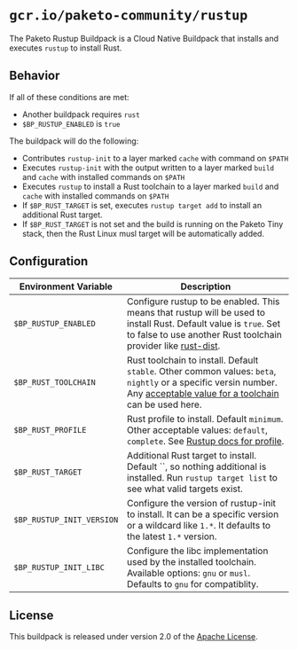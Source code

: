 # `gcr.io/paketo-community/rustup`

The Paketo Rustup Buildpack is a Cloud Native Buildpack that installs and executes `rustup` to install Rust.

## Behavior

If all of these conditions are met:

* Another buildpack requires `rust`
* `$BP_RUSTUP_ENABLED` is `true`

The buildpack will do the following:

* Contributes `rustup-init` to a layer marked `cache` with command on `$PATH`
* Executes `rustup-init` with the output written to a layer marked `build` and `cache` with installed commands on `$PATH`
* Executes `rustup` to install a Rust toolchain to a layer marked `build` and `cache` with installed commands on `$PATH`
* If `$BP_RUST_TARGET` is set, executes `rustup target add` to install an additional Rust target.
* If `$BP_RUST_TARGET` is not set and the build is running on the Paketo Tiny stack, then the Rust Linux musl target will be automatically added.

## Configuration
| Environment Variable      | Description                                                                                                                                                                                                                                                                  |
| ------------------------- | ---------------------------------------------------------------------------------------------------------------------------------------------------------------------------------------------------------------------------------------------------------------------------- |
| `$BP_RUSTUP_ENABLED`      | Configure rustup to be enabled. This means that rustup will be used to install Rust. Default value is `true`. Set to false to use another Rust toolchain provider like [rust-dist](https://github.com/paketo-community/rust-dist).                                           |
| `$BP_RUST_TOOLCHAIN`      | Rust toolchain to install. Default `stable`. Other common values: `beta`, `nightly` or a specific versin number. Any [acceptable value for a toolchain](https://dev-doc.rust-lang.org/beta/edition-guide/rust-2018/rustup-for-managing-rust-versions.html) can be used here. |
| `$BP_RUST_PROFILE`        | Rust profile to install. Default `minimum`. Other acceptable values: `default`, `complete`. See [Rustup docs for profile](https://rust-lang.github.io/rustup/concepts/profiles.html).                                                                                        |
| `$BP_RUST_TARGET`         | Additional Rust target to install. Default ``, so nothing additional is installed. Run `rustup target list` to see what valid targets exist.                                                                                                                                 |
| `$BP_RUSTUP_INIT_VERSION` | Configure the version of rustup-init to install. It can be a specific version or a wildcard like `1.*`. It defaults to the latest `1.*` version.                                                                                                                             |
| `$BP_RUSTUP_INIT_LIBC`    | Configure the libc implementation used by the installed toolchain. Available options: `gnu` or `musl`. Defaults to `gnu` for compatiblity.                                                                                                                                   |

## License

This buildpack is released under version 2.0 of the [Apache License][a].

[a]: http://www.apache.org/licenses/LICENSE-2.0
